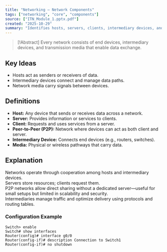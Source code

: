 ```yaml
---
title: "Networking – Network Components"
tags: ["networking", "core", "components"]
source: ["ITN_Module_1.pptx.pdf"]
created: "2025-10-29"
summary: "Identifies hosts, servers, clients, intermediary devices, and media used to build a functional network."
---
```

> [!Abstract]
> Every network consists of end devices, intermediary devices, and transmission media that enable data exchange.

## Key Ideas
- Hosts act as senders or receivers of data.
- Intermediary devices connect and manage data paths.
- Network media carry signals between devices.

## Definitions
- **Host:** Any device that sends or receives data across a network.
- **Server:** Provides information or services to clients.
- **Client:** Requests and uses services from a server.
- **Peer-to-Peer (P2P):** Network where devices can act as both client and server.
- **Intermediary Device:** Connects end devices (e.g., routers, switches).
- **Media:** Physical or wireless pathways that carry data.

## Explanation
Networks operate through cooperation among hosts and intermediary devices.  
Servers store resources; clients request them.  
P2P networks allow direct sharing without a dedicated server—useful for small setups but limited in scalability and security.  
Intermediaries manage traffic and optimize delivery using protocols and routing tables.

### Configuration Example
```plaintext
Switch> enable
Switch# show interfaces
Router(config)# interface g0/0
Router(config-if)# description Connection to Switch1
Router(config-if)# no shutdown